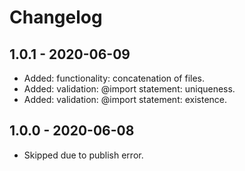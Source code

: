 # Changelog

## 1.0.1 - 2020-06-09
- Added: functionality: concatenation of files.
- Added: validation: @import statement: uniqueness.
- Added: validation: @import statement: existence.

## 1.0.0 - 2020-06-08
- Skipped due to publish error.